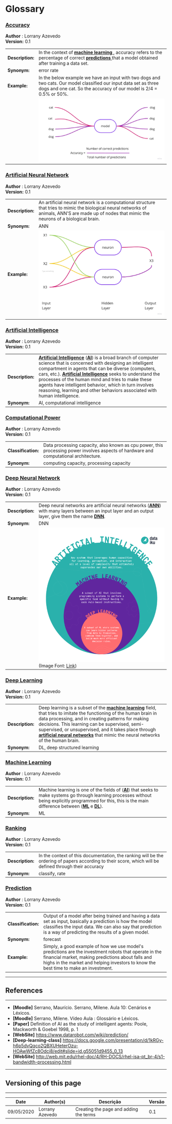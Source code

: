 # Glossary

<span id="ac"></span>
### **<a href="#ac">Accuracy</a>**

**Author** : Lorrany Azevedo</br>
**Version:** 0.1</br>

|   |   |
|---|---|
|**Description:**| In the context of **<a href="#ml"> machine learning </a>**, accuracy refers to the percentage of correct **<a href="#pre"> predictions </a>** that a model obtained after training a data set. |
|**Synonym:**| error rate|
|**Example:** | In the below example we have an input with two dogs and two cats. Our model classified our input data set as three dogs and one cat. So the accuracy of our model is 2/4 = 0.5% or 50%.|
|   | ![Accuracy Example](./images/Acurracy.jpg) | 

<span id="ann"></span>
### **<a href="#ann">Artificial Neural Network</a>**

**Author** : Lorrany Azevedo</br>
**Version:** 0.1</br>

|   |   |
|---|---|
|**Description:**| An artificial neural network is a computational structure that tries to mimic the biological neural networks of animals, ANN'S are made up of nodes that mimic the neurons of a biological brain.  |
|**Synonym:**| ANN |
|**Example:**| ![Ann Example](./images/ANN.jpg) |

<span id="ai"></span>
### **<a href="#ai">Artificial Intelligence</a>**

**Author** : Lorrany Azevedo</br>
**Version:** 0.1</br>

|   |   |
|---|---|
|**Description:**| **<a href="#ai">Artificial Intelligence</a>** (**<a href="#ai">AI</a>**) is a broad branch of computer science that is concerned with designing an intelligent compartment in agents that can be diverse (computers, cars, etc.).  **<a href="#ai">Artificial Intelligence</a>** seeks to understand the processes of the human mind and tries to make these agents have intelligent behavior, which in turn involves reasoning, learning and other behaviors associated with human intelligence. |
|**Synonym:**| AI, computational intelligence |

<span id="cp"></span>
### **<a href="#cp">Computational Power</a>**

**Author** : Lorrany Azevedo</br>
**Version:** 0.1</br>

|   |   |
|---|---|
|**Classification:**| Data processing capacity, also known as cpu power, this processing power involves aspects of hardware and computational architecture. |
|**Synonym:**| computing capacity, processing capacity |

<span id="dnn"></span>
### **<a href="#dnn">Deep Neural Network</a>**

**Author** : Lorrany Azevedo</br>
**Version:** 0.1</br>

|   |   |
|---|---|
|**Description:**| Deep neural networks are artificial neural networks (**<a href="#ann">ANN</a>**) with many layers between an input layer and an output layer, give them the name **<a href = "#dnn">DNN</a>**.|
|**Synonym:**| DNN |
|**Example:**| ![Ann Example](./images/dll.png) (Image Font: <a href="https://blog.dataiku.com/when-and-when-not-to-use-deep-learning#:~:text=One%20of%20the%20main%20advantages,large%20number%20of%20interdependent%20variables.">Link</a>) |



<span id="dp"></span>
### **<a href="#dp">Deep Learning</a>**

**Author** : Lorrany Azevedo</br>
**Version:** 0.1</br>

|   |   |
|---|---|
|**Description:**| Deep learning is a subset of the **<a href="#ml">machine learning</a>** field, that tries to imitate the functioning of the human brain in data processing, and in creating patterns for making decisions. This learning can be supervised, semi-supervised, or unsupervised, and it takes place through **<a href="#ann">artificial neural networks</a>** that mimic the neural networks of the human brain. |
|**Synonym:**| DL, deep structured learning |

<span id="ml"></span>
### **<a href="#ml">Machine Learning</a>**

**Author** : Lorrany Azevedo</br>
**Version:** 0.1</br>

|   |   |
|---|---|
|**Description:**| Machine learning is one of the fields of (**<a href="#ai">AI</a>**) that seeks to make systems go through learning processes without being explicitly programmed for this, this is the main difference between (**<a href="#ml">ML</a>** e **<a href="#dp">DL</a>**).|
|**Synonym:**| ML |

<span id="rk"></span>
### **<a href="#rk">Ranking</a>**

**Author** : Lorrany Azevedo</br>
**Version:** 0.1</br>

|   |   |
|---|---|
|**Description:**|  In the context of this documentation, the ranking will be the ordering of papers according to their score, which will be defined through their accuracy |
|**Synonym:**| classify, rate |

<span id="pre"></span>
### **<a href="#pre">Prediction</a>**

**Author** : Lorrany Azevedo</br>
**Version:** 0.1</br>

|   |   |
|---|---|
|**Classification:**| Output of a model after being trained and having a data set as input, basically a prediction is how the model classifies the input data. We can also say that prediction is a way of predicting the results of a given model. |
|**Synonym:**| forecast |
|**Example:**| Simply, a good example of how we use model's predictions are the investment robots that operate in the financial market, making predictions about falls and highs in the market and helping investors to know the best time to make an investment.  |

---
## References
---
- **[Moodle]** Serrano, Maurício. Serrano, Milene. Aula 10: Cenários e Léxicos.
- **[Moodle]** Serrano, Milene. Vídeo Aula : Glossário e Léxicos.
- **[Paper]** Definition of AI as the study of intelligent agents:  Poole, Mackworth & Goebel 1998, p. 1
- **[WebSite]** <a href="dt">https://www.datarobot.com/wiki/prediction/</a>
- **[Deep-learning-class]** <a href="dlc">https://docs.google.com/presentation/d/1kRGy-h6p5dvQqco2QBXUHeterOzu-HOAwWfZc8Odci8/edit#slide=id.g55051d9455_0_13</a>
- **[WebSite]** <a href="dlc">http://web.mit.edu/rhel-doc/4/RH-DOCS/rhel-isa-pt_br-4/s1-bandwidth-processing.html</a>
***
## Versioning of this page
---

| Date | Author(s) | Descrição | Versão |
|------|-------|-----------|--------|
| 09/05/2020 | Lorrany Azevedo | Creating the page and adding the terms | 0.1 |

